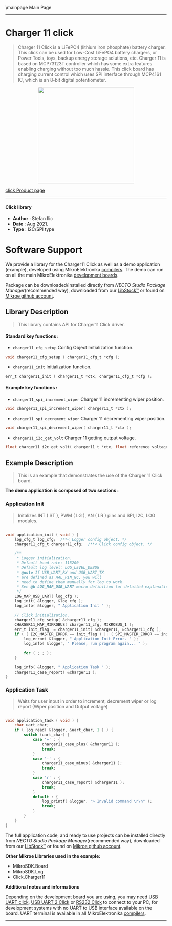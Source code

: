 \mainpage Main Page

---
# Charger 11 click

> Charger 11 Click is a LiFePO4 (lithium iron phosphate) battery charger. This click can be used for Low-Cost LiFePO4 battery chargers, or Power Tools, toys, backup energy storage solutions, etc. Charger 11 is based on MCP73123T controller which has some extra features enabling charging without too much hassle. This click board has charging current control which uses SPI interface through MCP4161 IC, which is an 8-bit digital potentiometer.

<p align="center">
  <img src="https://download.mikroe.com/images/click_for_ide/charger11_click.png" height=300px>
</p>

[click Product page](https://www.mikroe.com/charger-11-click)

---


#### Click library

- **Author**        : Stefan Ilic
- **Date**          : Aug 2021.
- **Type**          : I2C/SPI type


# Software Support

We provide a library for the Charger11 Click
as well as a demo application (example), developed using MikroElektronika
[compilers](https://www.mikroe.com/necto-studio).
The demo can run on all the main MikroElektronika [development boards](https://www.mikroe.com/development-boards).

Package can be downloaded/installed directly from *NECTO Studio Package Manager*(recommended way), downloaded from our [LibStock&trade;](https://libstock.mikroe.com) or found on [Mikroe github account](https://github.com/MikroElektronika/mikrosdk_click_v2/tree/master/clicks).

## Library Description

> This library contains API for Charger11 Click driver.

#### Standard key functions :

- `charger11_cfg_setup` Config Object Initialization function.
```c
void charger11_cfg_setup ( charger11_cfg_t *cfg );
```

- `charger11_init` Initialization function.
```c
err_t charger11_init ( charger11_t *ctx, charger11_cfg_t *cfg );
```

#### Example key functions :

- `charger11_spi_increment_wiper` Charger 11 incrementing wiper position.
```c
void charger11_spi_increment_wiper( charger11_t *ctx );
```

- `charger11_spi_decrement_wiper` Charger 11 decrementing wiper position.
```c
void charger11_spi_decrement_wiper( charger11_t *ctx );
```

- `charger11_i2c_get_volt` Charger 11 getting output voltage.
```c
float charger11_i2c_get_volt( charger11_t *ctx, float reference_voltage );
```

## Example Description

> This is an example that demonstrates the use of the Charger 11 Click board.

**The demo application is composed of two sections :**

### Application Init

> Initalizes INT ( ST ), PWM ( LG ), AN ( LR ) pins and SPI, I2C, LOG modules.

```c

void application_init ( void ) {
    log_cfg_t log_cfg;  /**< Logger config object. */
    charger11_cfg_t charger11_cfg;  /**< Click config object. */

    /** 
     * Logger initialization.
     * Default baud rate: 115200
     * Default log level: LOG_LEVEL_DEBUG
     * @note If USB_UART_RX and USB_UART_TX 
     * are defined as HAL_PIN_NC, you will 
     * need to define them manually for log to work. 
     * See @b LOG_MAP_USB_UART macro definition for detailed explanation.
     */
    LOG_MAP_USB_UART( log_cfg );
    log_init( &logger, &log_cfg );
    log_info( &logger, " Application Init " );

    // Click initialization.
    charger11_cfg_setup( &charger11_cfg );
    CHARGER11_MAP_MIKROBUS( charger11_cfg, MIKROBUS_1 );
    err_t init_flag  = charger11_init( &charger11, &charger11_cfg );
    if ( ( I2C_MASTER_ERROR == init_flag ) || ( SPI_MASTER_ERROR == init_flag ) ) {
        log_error( &logger, " Application Init Error. " );
        log_info( &logger, " Please, run program again... " );

        for ( ; ; );
    }
    
    log_info( &logger, " Application Task " );
    charger11_case_report( &charger11 );
}

```

### Application Task

> Waits for user input in order to increment, decrement wiper or log report (Wiper position and Output voltage)

```c

void application_task ( void ) {
    char uart_char;
    if ( log_read( &logger, &uart_char, 1 ) ) {
        switch (uart_char) {
            case '+' : {
                charger11_case_plus( &charger11 );
                break;
            }
            case '-' : {
                charger11_case_minus( &charger11 );
                break;
            }
            case 'r' : {
                charger11_case_report( &charger11 );
                break;
            }
            default : {
                log_printf( &logger, "> Invalid command \r\n" );
                break;
            }
        }
    }
}

```


The full application code, and ready to use projects can be installed directly from *NECTO Studio Package Manager*(recommended way), downloaded from our [LibStock&trade;](https://libstock.mikroe.com) or found on [Mikroe github account](https://github.com/MikroElektronika/mikrosdk_click_v2/tree/master/clicks).

**Other Mikroe Libraries used in the example:**

- MikroSDK.Board
- MikroSDK.Log
- Click.Charger11

**Additional notes and informations**

Depending on the development board you are using, you may need
[USB UART click](https://www.mikroe.com/usb-uart-click),
[USB UART 2 Click](https://www.mikroe.com/usb-uart-2-click) or
[RS232 Click](https://www.mikroe.com/rs232-click) to connect to your PC, for
development systems with no UART to USB interface available on the board. UART
terminal is available in all MikroElektronika
[compilers](https://shop.mikroe.com/compilers).

---
